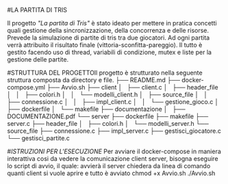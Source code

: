 #LA PARTITA DI TRIS

Il progetto _"La partita di Tris"_ è stato ideato per mettere in pratica concetti quali gestione della sincronizzazione, della concorrenza e delle risorse. 
Prevede la simulazione di partite di tris tra due giocatori. Ad ogni partita verrà attribuito il risultato finale (vittoria-sconfitta-pareggio). 
Il tutto è gestito facendo uso di thread, variabili di condizione, mutex e liste per la gestione delle partite.

#STRUTTURA DEL PROGETTOIl progetto è strutturato nella seguente struttura composta da directory e file.
├── README.md
├── docker-compose.yml
├── Avvio.sh
├── client
│   ├── client.c
│   ├── header_file
│   │   ├── colori.h
│   │   └── modelli_client.h
│   ├── source_file
│   │   ├── connessione.c
│   │   ├── impl_client.c
│   │   └── gestione_gioco.c
│   ├── dockerfile
│   └── makefile
├── documentazione
│   ├── DOCUMENTAZIONE.pdf
└── server
    ├── dockerfile
    ├── makefile
    ├── server.c
    ├── header_file
    │   ├── colori.h
    │   └── modelli_server.h
    └── source_file
        ├── connessione.c
        ├── impl_server.c
        ├── gestisci_giocatore.c
        └── gestisci_partite.c

#_ISTRUZIONI PER L'ESECUZIONE_
Per avviare il docker-compose in maniera interattiva cosi da vedere la comunicazione client server, bisogna eseguire lo script di avvio, il quale:
avvierà il server
chiedera da linea di comando quanti client si vuole aprire
e tutto è avviato
chmod +x Avvio.sh
./Avvio.sh
